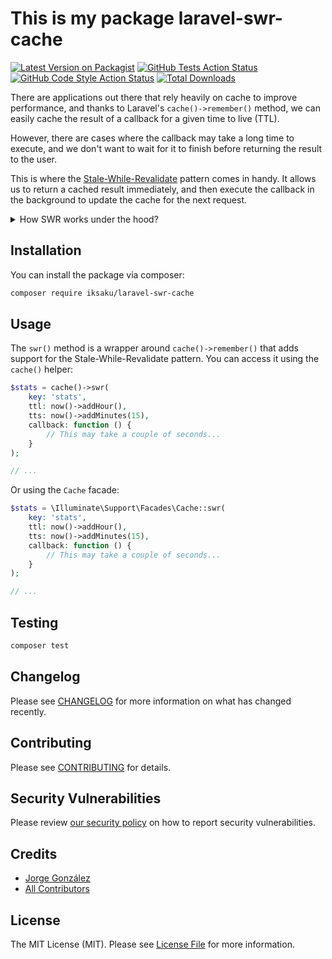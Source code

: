 # This is my package laravel-swr-cache

[![Latest Version on Packagist](https://img.shields.io/packagist/v/iksaku/laravel-swr-cache.svg?style=flat-square)](https://packagist.org/packages/iksaku/laravel-swr-cache)
[![GitHub Tests Action Status](https://img.shields.io/github/actions/workflow/status/iksaku/laravel-swr-cache/run-tests.yml?branch=main&label=tests&style=flat-square)](https://github.com/iksaku/laravel-swr-cache/actions?query=workflow%3Arun-tests+branch%3Amain)
[![GitHub Code Style Action Status](https://img.shields.io/github/actions/workflow/status/iksaku/laravel-swr-cache/fix-php-code-style-issues.yml?branch=main&label=code%20style&style=flat-square)](https://github.com/iksaku/laravel-swr-cache/actions?query=workflow%3A"Fix+PHP+code+style+issues"+branch%3Amain)
[![Total Downloads](https://img.shields.io/packagist/dt/iksaku/laravel-swr-cache.svg?style=flat-square)](https://packagist.org/packages/iksaku/laravel-swr-cache)

There are applications out there that rely heavily on cache to improve performance,
and thanks to Laravel's `cache()->remember()` method, we can easily cache the result
of a callback for a given time to live (TTL).

However, there are cases where the callback may take a long time to execute, and
we don't want to wait for it to finish before returning the result to the user.

This is where the [Stale-While-Revalidate](https://web.dev/stale-while-revalidate/)
pattern comes in handy. It allows us to return a cached result immediately, and
then execute the callback in the background to update the cache for the next
request.

<details>
<summary>How SWR works under the hood?</summary>

```mermaid
flowchart TD
    Request[Request cache key] --> CacheHit{Is key available in cache?}

    CacheHit -->|No| FirstTimeProcess[Execute long process]
    FirstTimeProcess --> FirstTimeCache[Cache result]
    FirstTimeCache --> Response
    
    CacheHit -->|Yes| CacheStale{Is cache stale?}
        CacheStale -->|No| ObtainCache[Obtain value from cache]
        ObtainCache --> Response

        CacheStale --> |Yes| QueueUpdate[Queue cache update]
            QueueUpdate --> ObtainStaleCache[Obtain stale value from cache]
            ObtainStaleCache --> Response

            QueueUpdate --> AfterResponse[/Wait until application response/]
            AfterResponse --> LongProcess[Execute long process]
            LongProcess --> CacheResult[Cache result]

    Response[Return value] --> Continue[/.../]
```
</details>

## Installation

You can install the package via composer:

```bash
composer require iksaku/laravel-swr-cache
```

## Usage

The `swr()` method is a wrapper around `cache()->remember()` that adds support for
the Stale-While-Revalidate pattern.
You can access it using the `cache()` helper:

```php
$stats = cache()->swr(
    key: 'stats',
    ttl: now()->addHour(),
    tts: now()->addMinutes(15),
    callback: function () {
        // This may take a couple of seconds...
    }
);

// ...
```

Or using the `Cache` facade:

```php
$stats = \Illuminate\Support\Facades\Cache::swr(
    key: 'stats',
    ttl: now()->addHour(),
    tts: now()->addMinutes(15),
    callback: function () {
        // This may take a couple of seconds...
    }
);

// ...
```

## Testing

```bash
composer test
```

## Changelog

Please see [CHANGELOG](CHANGELOG.md) for more information on what has changed recently.

## Contributing

Please see [CONTRIBUTING](CONTRIBUTING.md) for details.

## Security Vulnerabilities

Please review [our security policy](../../security/policy) on how to report security vulnerabilities.

## Credits

- [Jorge González](https://github.com/iksaku)
- [All Contributors](../../contributors)

## License

The MIT License (MIT). Please see [License File](LICENSE.md) for more information.
